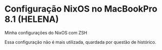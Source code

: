 # Configuração NixOS no MacBookPro 8.1 (HELENA)

Minha configurações do NixOS com ZSH

Essa configuração não é mais utilizada, quardada por questão de histórico.

